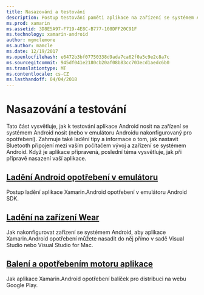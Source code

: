 ```yaml
---
title: Nasazování a testování
description: Postup testování paměti aplikace na zařízení se systémem Android (nebo emulátoru) a jeho přípravu pro nasazení.
ms.prod: xamarin
ms.assetid: 3D8E5A97-F719-4E8C-B777-108DFF20C91F
ms.technology: xamarin-android
author: mgmclemore
ms.author: mamcle
ms.date: 12/19/2017
ms.openlocfilehash: e6472b3bf07750338d9ada7ca62f0a5c9e2c8a7c
ms.sourcegitcommit: 945df041e2180cb20af08b83cc703ecd1aedc6b0
ms.translationtype: MT
ms.contentlocale: cs-CZ
ms.lasthandoff: 04/04/2018
---
```

# <a name="deployment-and-testing"></a>Nasazování a testování

Tato část vysvětluje, jak k testování aplikace Android nosit na zařízení se systémem Android nosit (nebo v emulátoru Androidu nakonfigurovaný pro opotřebení). Zahrnuje také ladění tipy a informace o tom, jak nastavit Bluetooth připojení mezi vaším počítačem vývoj a zařízení se systémem Android.
Když je aplikace připravená, poslední téma vysvětluje, jak při přípravě nasazení vaší aplikace.

## <a name="debug-android-wear-on-an-emulatorandroidweardeploy-testdebug-on-emulatormd"></a>[Ladění Android opotřebení v emulátoru](~/android/wear/deploy-test/debug-on-emulator.md)

Postup ladění aplikace Xamarin.Android opotřebení v emulátoru Android SDK.

## <a name="debug-on-a-wear-deviceandroidweardeploy-testdebug-on-devicemd"></a>[Ladění na zařízení Wear](~/android/wear/deploy-test/debug-on-device.md)

Jak nakonfigurovat zařízení se systémem Android, aby aplikace Xamarin.Android opotřebení můžete nasadit do něj přímo v sadě Visual Studio nebo Visual Studio for Mac.

##  <a name="packaging-wear-appsandroidweardeploy-testpackagingmd"></a>[Balení a opotřebením motoru aplikace](~/android/wear/deploy-test/packaging.md)

Jak aplikace Xamarin.Android opotřebení balíček pro distribuci na webu Google Play.

